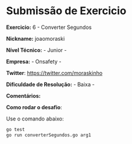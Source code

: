 # Submissão de Exercicio

**Exercicio:** 6 - Converter Segundos

**Nickname:** joaomoraski

**Nível Técnico:** - Junior -

**Empresa:** - Onsafety -

**Twitter**: https://twitter.com/moraskinho

**Dificuldade de Resolução:** - Baixa -

**Comentários:**

**Como rodar o desafio**: 

Use o comando abaixo: 
```bash
go test
go run converterSegundos.go arg1
```
